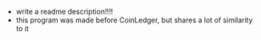 - write a readme description!!!!
- this program was made before CoinLedger, but shares a lot of similarity to it
